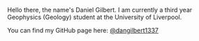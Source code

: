 Hello there, the name's Daniel Gilbert. I am currently a third year Geophysics (Geology) student at the
University of Liverpool.

You can find my GitHub page here: [@dangilbert1337](https://github.com/dangilbert1337)
